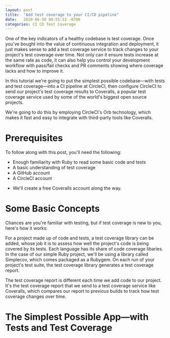 ```yaml
---
layout: post
title:  "Add test coverage to your CI/CD pipeline"
date:   2020-06-30 09:55:52 -0700
categories: CI CD Test Coverage
---
```


One of the key indicators of a healthy codebase is test coverage. Once you've bought into the value of continuous integration and deployment, it just makes sense to add a test coverage service to track changes to your project's test coverage over time. Not only can it ensure tests increase at the same rate as code, it can also help you control your development workflow with pass/fail checks and PR comments showing where coverage lacks and how to improve it.

In this tutorial we're going to put the simplest possible codebase&mdash;with tests and test coverage&mdash;into a CI pipeline at CircleCI, then configure CircleCI to send our project's test coverage results to Coveralls, a popular test coverage service used by some of the world's biggest open source projects. 

We're going to do this by employing CircleCI's Orb technology, which makes it fast and easy to integrate with third-party tools like Coveralls. 

# Prerequisites

To follow along with this post, you'll need the following:

- Enough familiarity with Ruby to read some basic code and tests
- A basic understanding of test coverage
- A GitHub account
- A CircleCI account

* We'll create a free Coveralls account along the way.

# Some Basic Concepts

Chances are you're familiar with testing, but if test coverage is new to you, here's how it works:

For a project made up of code and tests, a test coverage library can be added, whose job it is to assess how well the project's code is being covered by its tests. Each language has its share of code coverage libaries. In the case of our simple Ruby project, we'll be using a library called Simplecov, which comes packaged as a Rubygem. On each run of your project's test suite, the test coverage library generates a test coverage report.

The test coverage report is different each time we add code to our project. It's the test coverage report that we send to a test coverage service like Coveralls, which compares our report to previous builds to track how test coverage changes over time.

# The Simplest Possible App&mdash;with Tests and Test Coverage


